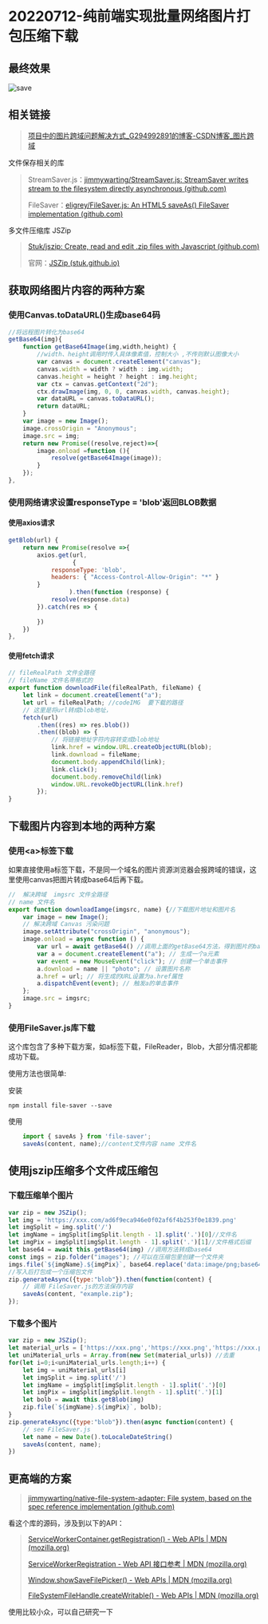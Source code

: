 # 20220712-纯前端实现批量网络图片打包压缩下载

## 最终效果

![save](https://s2.loli.net/2022/07/14/nuQKGvTmy4w5W3D.gif)



## 相关链接

> [项目中的图片跨域问题解决方式_G294992891的博客-CSDN博客_图片跨域](https://blog.csdn.net/G294992891/article/details/109279415?utm_term=img跨域crossorigin&utm_medium=distribute.pc_aggpage_search_result.none-task-blog-2~all~sobaiduweb~default-0-109279415-null-null&spm=3001.4430)

文件保存相关的库

> StreamSaver.js：[jimmywarting/StreamSaver.js: StreamSaver writes stream to the filesystem directly asynchronous (github.com)](https://github.com/jimmywarting/StreamSaver.js)
>
> FileSaver：[eligrey/FileSaver.js: An HTML5 saveAs() FileSaver implementation (github.com)](https://github.com/eligrey/FileSaver.js)

多文件压缩库 JSZip

> [Stuk/jszip: Create, read and edit .zip files with Javascript (github.com)](https://github.com/Stuk/jszip)
>
> 官网：[JSZip (stuk.github.io)](https://stuk.github.io/jszip/)

## 获取网络图片内容的两种方案

### 使用Canvas.toDataURL()生成base64码

```js
//将远程图片转化为base64
getBase64(img){
    function getBase64Image(img,width,height) {
        //width、height调用时传入具体像素值，控制大小 ,不传则默认图像大小
        var canvas = document.createElement("canvas");
        canvas.width = width ? width : img.width;
        canvas.height = height ? height : img.height;
        var ctx = canvas.getContext("2d");
        ctx.drawImage(img, 0, 0, canvas.width, canvas.height);
        var dataURL = canvas.toDataURL();
        return dataURL;
    }
    var image = new Image();
    image.crossOrigin = "Anonymous";
    image.src = img;
    return new Promise((resolve,reject)=>{
        image.onload =function (){
            resolve(getBase64Image(image));
        }
    });
},
```



### 使用网络请求设置responseType = 'blob'返回BLOB数据

#### 使用axios请求

```js
getBlob(url) {
    return new Promise(resolve =>{
        axios.get(url,
                  {
            responseType: 'blob',
            headers: { "Access-Control-Allow-Origin": "*" }
        }
                 ).then(function (response) {
            resolve(response.data)
        }).catch(res => {
            
        })
    })
},
```

#### 使用fetch请求

```js
// fileRealPath 文件全路径
// fileName 文件名带格式的
export function downloadFile(fileRealPath, fileName) {
    let link = document.createElement("a");
    let url = fileRealPath; //codeIMG  要下载的路径
    // 这里是将url转成blob地址，
    fetch(url)
        .then((res) => res.blob())
        .then((blob) => {
            // 将链接地址字符内容转变成blob地址
            link.href = window.URL.createObjectURL(blob);
            link.download = fileName;
            document.body.appendChild(link);
            link.click();
            document.body.removeChild(link)
            window.URL.revokeObjectURL(link.href)
        });
}
```

## 下载图片内容到本地的两种方案

### 使用\<a\>标签下载

如果直接使用a标签下载，不是同一个域名的图片资源浏览器会报跨域的错误，这里使用canvas把图片转成base64后再下载。

```js
//  解决跨域  imgsrc 文件全路径
// name 文件名
export function downloadIamge(imgsrc, name) {//下载图片地址和图片名
    var image = new Image();
    // 解决跨域 Canvas 污染问题
    image.setAttribute("crossOrigin", "anonymous");
    image.onload = async function () {
        var url = await getBase64() //调用上面的getBase64方法，得到图片的base64编码数据
        var a = document.createElement("a"); // 生成一个a元素
        var event = new MouseEvent("click"); // 创建一个单击事件
        a.download = name || "photo"; // 设置图片名称
        a.href = url; // 将生成的URL设置为a.href属性
        a.dispatchEvent(event); // 触发a的单击事件
    };
    image.src = imgsrc;
}
```

### 使用FileSaver.js库下载

这个库包含了多种下载方案，如a标签下载，FileReader，Blob，大部分情况都能成功下载。

使用方法也很简单:

安装

```
npm install file-saver --save
```

使用

```js
	import { saveAs } from 'file-saver';
	saveAs(content, name);//content文件内容 name 文件名
```

## 使用jszip压缩多个文件成压缩包

### 下载压缩单个图片

```js
var zip = new JSZip();
let img = 'https://xxx.com/ad6f9eca946e0f02af6f4b253f0e1839.png'
let imgSplit = img.split('/')
let imgName = imgSplit[imgSplit.length - 1].split('.')[0]//文件名
let imgPix = imgSplit[imgSplit.length - 1].split('.')[1]//文件格式后缀
let base64 = await this.getBase64(img) //调用方法转成base64
const imgs = zip.folder("images"); //可以在压缩包里创建一个文件夹
imgs.file(`${imgName}.${imgPix}`, base64.replace('data:image/png;base64,',""), {base64: true});//写入内容
//写入后打包成一个压缩包文件
zip.generateAsync({type:"blob"}).then(function(content) {
    // 调用 FileSaver.js的方法保存内容
    saveAs(content, "example.zip");
});
```

### 下载多个图片

```js
var zip = new JSZip();
let material_urls = ['https://xxx.png','https://xxx.png','https://xxx.png']
let uniMaterial_urls = Array.from(new Set(material_urls)) //去重
for(let i=0;i<uniMaterial_urls.length;i++) {
    let img = uniMaterial_urls[i]
    let imgSplit = img.split('/')
    let imgName = imgSplit[imgSplit.length - 1].split('.')[0]
    let imgPix = imgSplit[imgSplit.length - 1].split('.')[1]
    let bolb = await this.getBlob(img)
    zip.file(`${imgName}.${imgPix}`, bolb);
}
zip.generateAsync({type:"blob"}).then(async function(content) {
    // see FileSaver.js
    let name = new Date().toLocaleDateString()
    saveAs(content, name);
})
```

## 更高端的方案

> [jimmywarting/native-file-system-adapter: File system, based on the spec reference implementation (github.com)](https://github.com/jimmywarting/native-file-system-adapter) 

看这个库的源码，涉及到以下的API：

> [ServiceWorkerContainer.getRegistration() - Web APIs | MDN (mozilla.org)](https://developer.mozilla.org/en-US/docs/Web/API/ServiceWorkerContainer/getRegistration)
>
> [ServiceWorkerRegistration - Web API 接口参考 | MDN (mozilla.org)](https://developer.mozilla.org/zh-CN/docs/Web/API/ServiceWorkerRegistration)
>
> [Window.showSaveFilePicker() - Web APIs | MDN (mozilla.org)](https://developer.mozilla.org/en-US/docs/Web/API/Window/showSaveFilePicker)
>
> [FileSystemFileHandle.createWritable() - Web APIs | MDN (mozilla.org)](https://developer.mozilla.org/en-US/docs/Web/API/FileSystemFileHandle/createWritable)

使用比较小众，可以自己研究一下